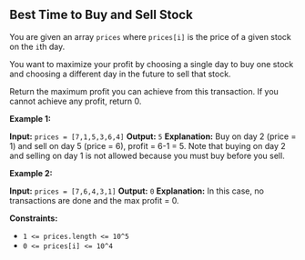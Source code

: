 ## Best Time to Buy and Sell Stock

You are given an array `prices` where `prices[i]` is the price of a given stock on the `i`th day.

You want to maximize your profit by choosing a single day to buy one stock and choosing a different day in the future to sell that stock.

Return the maximum profit you can achieve from this transaction. If you cannot achieve any profit, return 0.

**Example 1:**

**Input:** `prices = [7,1,5,3,6,4]`
**Output:** `5`
**Explanation:** Buy on day 2 (price = 1) and sell on day 5 (price = 6), profit = 6-1 = 5. Note that buying on day 2 and selling on day 1 is not allowed because you must buy before you sell.

**Example 2:**

**Input:** `prices = [7,6,4,3,1]`
**Output:** `0`
**Explanation:** In this case, no transactions are done and the max profit = 0.

**Constraints:**

- `1 <= prices.length <= 10^5`
- `0 <= prices[i] <= 10^4`
